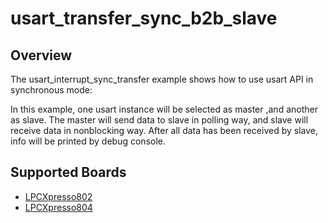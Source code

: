 # usart_transfer_sync_b2b_slave

## Overview
The usart_interrupt_sync_transfer example shows how to use usart API in synchronous mode:

In this example, one usart instance will be selected as master ,and another as slave. The master 
will send data to slave in polling way, and slave will receive data in nonblocking way.
After all data has been received by slave, info will be printed by debug console.

## Supported Boards
- [LPCXpresso802](../../../../_boards/lpcxpresso802/driver_examples/usart/transfer_sync_b2b/slave/example_board_readme.md)
- [LPCXpresso804](../../../../_boards/lpcxpresso804/driver_examples/usart/transfer_sync_b2b/slave/example_board_readme.md)

